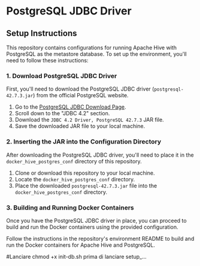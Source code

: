 # PostgreSQL JDBC Driver

## Setup Instructions

This repository contains configurations for running Apache Hive with PostgreSQL as the metastore database. To set up the environment, you'll need to follow these instructions:

### 1. Download PostgreSQL JDBC Driver

First, you'll need to download the PostgreSQL JDBC driver (`postgresql-42.7.3.jar`) from the official PostgreSQL website.

1. Go to the [PostgreSQL JDBC Download Page](https://jdbc.postgresql.org/download.html).
2. Scroll down to the "JDBC 4.2" section.
3. Download the `JDBC 4.2 Driver, PostgreSQL 42.7.3` JAR file.
4. Save the downloaded JAR file to your local machine.

### 2. Inserting the JAR into the Configuration Directory

After downloading the PostgreSQL JDBC driver, you'll need to place it in the `docker_hive_postgres_conf` directory of this repository.

1. Clone or download this repository to your local machine.
2. Locate the `docker_hive_postgres_conf` directory.
3. Place the downloaded `postgresql-42.7.3.jar` file into the `docker_hive_postgres_conf` directory.

### 3. Building and Running Docker Containers

Once you have the PostgreSQL JDBC driver in place, you can proceed to build and run the Docker containers using the provided configuration.

Follow the instructions in the repository's environment README to build and run the Docker containers for Apache Hive and PostgreSQL.


#Lanciare chmod +x init-db.sh prima di lanciare setup_...
